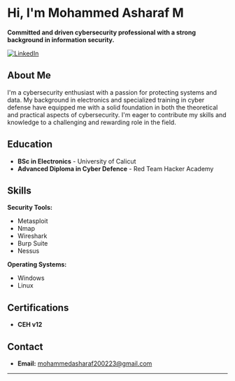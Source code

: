 # Hi, I'm Mohammed Asharaf M

**Committed and driven cybersecurity professional with a strong background in information security.**

[![LinkedIn](https://img.shields.io/badge/LinkedIn-Connect-blue?style=flat-square&logo=linkedin)](https://www.linkedin.com/in/mohammedasharafm/  ) 

## About Me

I'm a cybersecurity enthusiast with a passion for protecting systems and data. My background in electronics and specialized training in cyber defense have equipped me with a solid foundation in both the theoretical and practical aspects of cybersecurity. I'm eager to contribute my skills and knowledge to a challenging and rewarding role in the field.

## Education

* **BSc in Electronics** - University of Calicut
* **Advanced Diploma in Cyber Defence** - Red Team Hacker Academy

## Skills

**Security Tools:**

* Metasploit
* Nmap
* Wireshark
* Burp Suite
* Nessus

**Operating Systems:**

* Windows
* Linux

## Certifications

* **CEH v12**

## Contact

* **Email:** mohammedasharaf200223@gmail.com 

---


